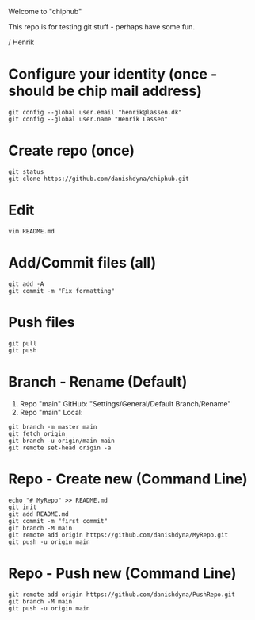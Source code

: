 ﻿Welcome to "chiphub"

This repo is for testing git stuff - perhaps have some fun.

/ Henrik

# Configure your identity (once - should be chip mail address)
```
git config --global user.email "henrik@lassen.dk"
git config --global user.name "Henrik Lassen"   
```

# Create repo (once)
```
git status
git clone https://github.com/danishdyna/chiphub.git
```
# Edit
```
vim README.md
```
# Add/Commit files (all)
```
git add -A
git commit -m "Fix formatting"
```
# Push files
```
git pull
git push
```
# Branch - Rename (Default)
1) Repo "main" GitHub: "Settings/General/Default Branch/Rename"
2) Repo "main" Local:
```
git branch -m master main
git fetch origin
git branch -u origin/main main
git remote set-head origin -a
```
# Repo - Create new (Command Line)
```
echo "# MyRepo" >> README.md
git init
git add README.md
git commit -m "first commit"
git branch -M main
git remote add origin https://github.com/danishdyna/MyRepo.git
git push -u origin main
```
# Repo - Push new (Command Line)
```
git remote add origin https://github.com/danishdyna/PushRepo.git
git branch -M main
git push -u origin main
```
